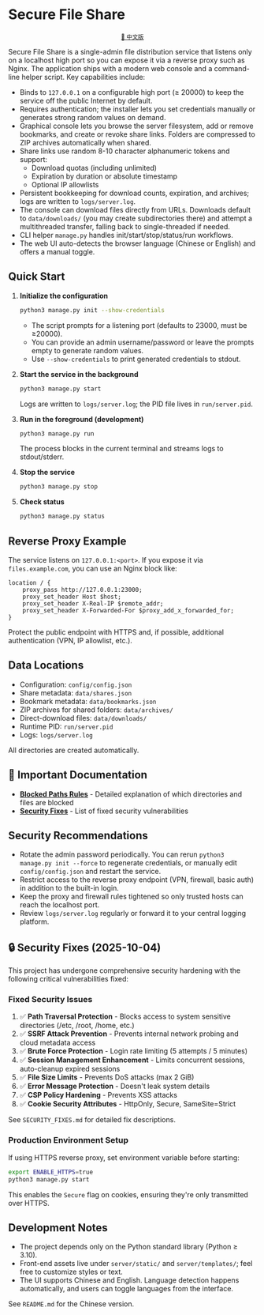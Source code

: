 # Secure File Share

<div align="center">
  <sub><a href="README.md">📖 中文版</a></sub>
</div>

Secure File Share is a single-admin file distribution service that listens only on a localhost high port so you can expose it via a reverse proxy such as Nginx. The application ships with a modern web console and a command-line helper script. Key capabilities include:

- Binds to `127.0.0.1` on a configurable high port (≥ 20000) to keep the service off the public Internet by default.
- Requires authentication; the installer lets you set credentials manually or generates strong random values on demand.
- Graphical console lets you browse the server filesystem, add or remove bookmarks, and create or revoke share links. Folders are compressed to ZIP archives automatically when shared.
- Share links use random 8-10 character alphanumeric tokens and support:
  - Download quotas (including unlimited)
  - Expiration by duration or absolute timestamp
  - Optional IP allowlists
- Persistent bookkeeping for download counts, expiration, and archives; logs are written to `logs/server.log`.
- The console can download files directly from URLs. Downloads default to `data/downloads/` (you may create subdirectories there) and attempt a multithreaded transfer, falling back to single-threaded if needed.
- CLI helper `manage.py` handles init/start/stop/status/run workflows.
- The web UI auto-detects the browser language (Chinese or English) and offers a manual toggle.

## Quick Start

1. **Initialize the configuration**

   ```bash
   python3 manage.py init --show-credentials
   ```

   - The script prompts for a listening port (defaults to 23000, must be ≥20000).
   - You can provide an admin username/password or leave the prompts empty to generate random values.
   - Use `--show-credentials` to print generated credentials to stdout.

2. **Start the service in the background**

   ```bash
   python3 manage.py start
   ```

   Logs are written to `logs/server.log`; the PID file lives in `run/server.pid`.

3. **Run in the foreground (development)**

   ```bash
   python3 manage.py run
   ```

   The process blocks in the current terminal and streams logs to stdout/stderr.

4. **Stop the service**

   ```bash
   python3 manage.py stop
   ```

5. **Check status**

   ```bash
   python3 manage.py status
   ```

## Reverse Proxy Example

The service listens on `127.0.0.1:<port>`. If you expose it via `files.example.com`, you can use an Nginx block like:

```nginx
location / {
    proxy_pass http://127.0.0.1:23000;
    proxy_set_header Host $host;
    proxy_set_header X-Real-IP $remote_addr;
    proxy_set_header X-Forwarded-For $proxy_add_x_forwarded_for;
}
```

Protect the public endpoint with HTTPS and, if possible, additional authentication (VPN, IP allowlist, etc.).

## Data Locations

- Configuration: `config/config.json`
- Share metadata: `data/shares.json`
- Bookmark metadata: `data/bookmarks.json`
- ZIP archives for shared folders: `data/archives/`
- Direct-download files: `data/downloads/`
- Runtime PID: `run/server.pid`
- Logs: `logs/server.log`

All directories are created automatically.

## 📖 Important Documentation

- **[Blocked Paths Rules](BLOCKED_PATHS.md)** - Detailed explanation of which directories and files are blocked
- **[Security Fixes](SECURITY_FIXES.md)** - List of fixed security vulnerabilities

## Security Recommendations

- Rotate the admin password periodically. You can rerun `python3 manage.py init --force` to regenerate credentials, or manually edit `config/config.json` and restart the service.
- Restrict access to the reverse proxy endpoint (VPN, firewall, basic auth) in addition to the built-in login.
- Keep the proxy and firewall rules tightened so only trusted hosts can reach the localhost port.
- Review `logs/server.log` regularly or forward it to your central logging platform.

## 🔒 Security Fixes (2025-10-04)

This project has undergone comprehensive security hardening with the following critical vulnerabilities fixed:

### Fixed Security Issues

1. ✅ **Path Traversal Protection** - Blocks access to system sensitive directories (/etc, /root, /home, etc.)
2. ✅ **SSRF Attack Prevention** - Prevents internal network probing and cloud metadata access
3. ✅ **Brute Force Protection** - Login rate limiting (5 attempts / 5 minutes)
4. ✅ **Session Management Enhancement** - Limits concurrent sessions, auto-cleanup expired sessions
5. ✅ **File Size Limits** - Prevents DoS attacks (max 2 GiB)
6. ✅ **Error Message Protection** - Doesn't leak system details
7. ✅ **CSP Policy Hardening** - Prevents XSS attacks
8. ✅ **Cookie Security Attributes** - HttpOnly, Secure, SameSite=Strict

See `SECURITY_FIXES.md` for detailed fix descriptions.

### Production Environment Setup

If using HTTPS reverse proxy, set environment variable before starting:

```bash
export ENABLE_HTTPS=true
python3 manage.py start
```

This enables the `Secure` flag on cookies, ensuring they're only transmitted over HTTPS.

## Development Notes

- The project depends only on the Python standard library (Python ≥ 3.10).
- Front-end assets live under `server/static/` and `server/templates/`; feel free to customize styles or text.
- The UI supports Chinese and English. Language detection happens automatically, and users can toggle languages from the interface.

See `README.md` for the Chinese version.
